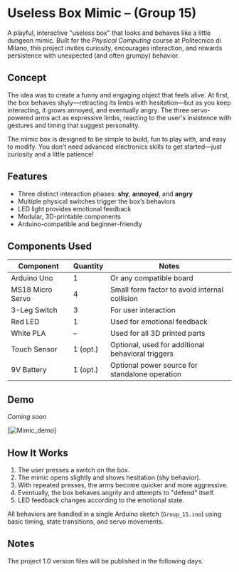 # Useless Box Mimic – (Group 15)

A playful, interactive "useless box" that looks and behaves like a little dungeon mimic. Built for the *Physical Computing* course at Politecnico di Milano, this project invites curiosity, encourages interaction, and rewards persistence with unexpected (and often grumpy) behavior.

## Concept

The idea was to create a funny and engaging object that feels alive. At first, the box behaves shyly—retracting its limbs with hesitation—but as you keep interacting, it grows annoyed, and eventually angry. The three servo-powered arms act as expressive limbs, reacting to the user's insistence with gestures and timing that suggest personality.

The mimic box is designed to be simple to build, fun to play with, and easy to modify. You don’t need advanced electronics skills to get started—just curiosity and a little patience!

## Features

- Three distinct interaction phases: **shy**, **annoyed**, and **angry**
- Multiple physical switches trigger the box’s behaviors
- LED light provides emotional feedback
- Modular, 3D-printable components
- Arduino-compatible and beginner-friendly

## Components Used

| Component        | Quantity | Notes                                                   |
|------------------|----------|----------------------------------------------------------|
| Arduino Uno      | 1        | Or any compatible board                                  |
| MS18 Micro Servo | 4        | Small form factor to avoid internal collision            |
| 3-Leg Switch     | 3        | For user interaction                                     |
| Red LED          | 1        | Used for emotional feedback                              |
| White PLA        | –        | Used for all 3D printed parts                            |
| Touch Sensor     | 1 (opt.) | Optional, used for additional behavioral triggers        |
| 9V Battery       | 1 (opt.) | Optional power source for standalone operation           |

## Demo

*Coming soon*

[![Mimic_demo]()]

## How It Works

1. The user presses a switch on the box.
2. The mimic opens slightly and shows hesitation (shy behavior).
3. With repeated presses, the arms become quicker and more aggressive.
4. Eventually, the box behaves angrily and attempts to "defend" itself.
5. LED feedback changes according to the emotional state.

All behaviors are handled in a single Arduino sketch (`Group_15.ino`) using basic timing, state transitions, and servo movements.

## Notes

The project 1.0 version files will be published in the following days. 


